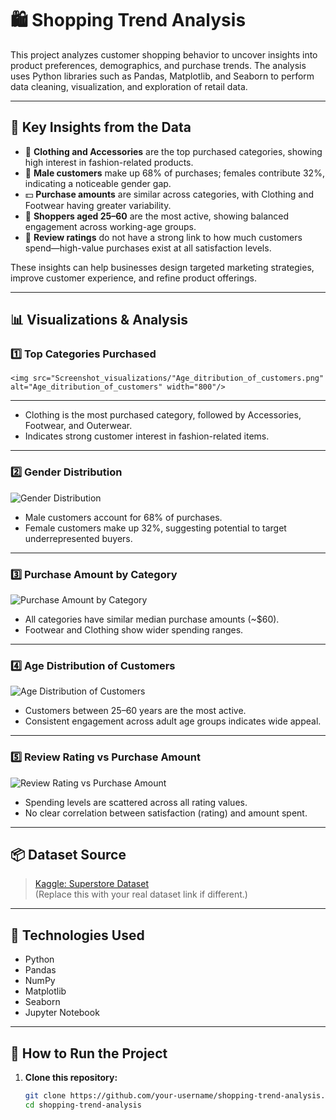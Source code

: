 # 🛍️ Shopping Trend Analysis

This project analyzes customer shopping behavior to uncover insights into product preferences, demographics, and purchase trends. The analysis uses Python libraries such as Pandas, Matplotlib, and Seaborn to perform data cleaning, visualization, and exploration of retail data.

---

## 📌 Key Insights from the Data

- 👕 **Clothing and Accessories** are the top purchased categories, showing high interest in fashion-related products.
- 👨 **Male customers** make up 68% of purchases; females contribute 32%, indicating a noticeable gender gap.
- 💵 **Purchase amounts** are similar across categories, with Clothing and Footwear having greater variability.
- 👥 **Shoppers aged 25–60** are the most active, showing balanced engagement across working-age groups.
- 🌟 **Review ratings** do not have a strong link to how much customers spend—high-value purchases exist at all satisfaction levels.

These insights can help businesses design targeted marketing strategies, improve customer experience, and refine product offerings.

---

## 📊 Visualizations & Analysis

### 1️⃣ Top Categories Purchased

    <img src="Screenshot_visualizations/"Age_ditribution_of_customers.png" alt="Age_ditribution_of_customers" width="800"/>
---
- Clothing is the most purchased category, followed by Accessories, Footwear, and Outerwear.
- Indicates strong customer interest in fashion-related items.

---

### 2️⃣ Gender Distribution

![Gender Distribution](./634b5ac3-f5e1-4775-b737-406ec4a1dac0.png)

- Male customers account for 68% of purchases.
- Female customers make up 32%, suggesting potential to target underrepresented buyers.

---

### 3️⃣ Purchase Amount by Category

![Purchase Amount by Category](./cacebaf1-e3d4-458e-9faa-946e83a626c3.png)

- All categories have similar median purchase amounts (~$60).
- Footwear and Clothing show wider spending ranges.

---

### 4️⃣ Age Distribution of Customers

![Age Distribution of Customers](./73a67520-de51-400b-b43c-ad43e001a242.png)

- Customers between 25–60 years are the most active.
- Consistent engagement across adult age groups indicates wide appeal.

---

### 5️⃣ Review Rating vs Purchase Amount

![Review Rating vs Purchase Amount](./5fa462f1-211a-41d8-9814-3b9cc51282c5.png)

- Spending levels are scattered across all rating values.
- No clear correlation between satisfaction (rating) and amount spent.

---

## 📦 Dataset Source

> [Kaggle: Superstore Dataset](https://www.kaggle.com/datasets/vivek468/superstore-dataset-final)  
(Replace this with your real dataset link if different.)

---

## 🧰 Technologies Used

- Python
- Pandas
- NumPy
- Matplotlib
- Seaborn
- Jupyter Notebook

---

## 🚀 How to Run the Project

1. **Clone this repository:**
   ```bash
   git clone https://github.com/your-username/shopping-trend-analysis.git
   cd shopping-trend-analysis

